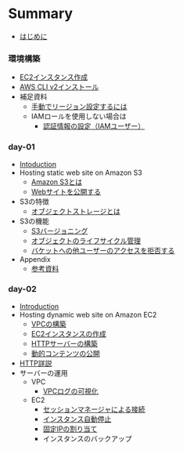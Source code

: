 # Summary

- [はじめに](README.md)

### 環境構築

- [EC2インスタンス作成](./day-01/create_ec2_instance.md)
- [AWS CLI v2インストール](./day-01/install_awscliv2.md)
- 補足資料
  - [手動でリージョン設定するには](./day-01/how_to_set_region_manually.md)
  - IAMロールを使用しない場合は
    - [認証情報の設定（IAMユーザー）](./day-01/set_authentication_with_iamuser.md)

### day-01

- [Intoduction](./day-01/README.md)
- Hosting static web site on Amazon S3
  - [Amazon S3とは](./day-01/s3_introduction.md)
  - [Webサイトを公開する](./day-01/publish_website.md)
- S3の特徴
  - [オブジェクトストレージとは](./day-01/what_is_object_storage.md)
- S3の機能
  - [S3バージョニング](./day-01/s3_versioning.md)
  - [オブジェクトのライフサイクル管理](./day-01/management_of_lifecycle.md)
  - [バケットへの他ユーザーのアクセスを拒否する](./day-01/deny_access_to_bucket.md)
- Appendix
  - [参考資料](./day-01/s3_reference.md)

### day-02

- [Introduction](./day-02/README.md)
- Hosting dynamic web site on Amazon EC2
  - [VPCの構築](./day-02/build_vpc.md)
  - [EC2インスタンスの作成](./day-02/create_ec2.md)
  - [HTTPサーバーの構築](./day-02/build_http_server.md)
  - [動的コンテンツの公開](./day-02/configuration_of_cgi.md)
- [HTTP詳説](./day-02/http_request.md)
- サーバーの運用
    - VPC
		- [VPCログの可視化](./day-02/vpc_flow_log.md)
    - EC2
      - [セッションマネージャによる接続](./day-02/connect_with_session_manager.md)
      - [インスタンス自動停止](./day-02/auto_stop_ec2_instance.md)
      - [固定IPの割り当て](./day-02/assign_elastic_ip.md)
      - インスタンスのバックアップ
